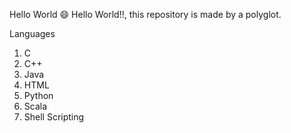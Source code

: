 Hello World 😄
Hello World!!, this repository is made by a polyglot.

Languages
1. C
2. C++
3. Java
4. HTML
5. Python
6. Scala
7. Shell Scripting
